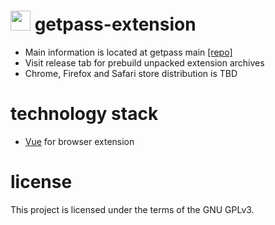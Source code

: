 # <img src="public/icon.ico" width="32" height="32"> getpass-extension
* Main information is located at getpass main [[repo]](https://github.com/stellarbear/getpass)
* Visit release tab for prebuild unpacked extension archives
* Chrome, Firefox and Safari store distribution is TBD

# technology stack
 * [Vue](https://vuejs.org/) for browser extension
 
# license
This project is licensed under the terms of the GNU GPLv3.

